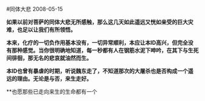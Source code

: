 #同体大悲
2008-05-15

**如果以前对菩萨的同体大悲无所感触，那么这几天如此遥远又恍如亲受的巨大灾难，也足以让我们有所领悟。**


 


**本来，化疗的一切负作用基本没有，一切异常顺利，本应让本ID高兴，但完全没有那种感觉。当你很明确地知道，每一秒都有人在钢筋水泥下呻吟，在其下与生死间徘徊，那无名的悲哀就油然而生。**



**本ID也曾有暴虐的时期，听说魏东走了，不知道那次的大屠杀也是否构成一个遥远的理由。无论是与否，来生走好。**


 


**也愿那些已走向来生的生命都有一个